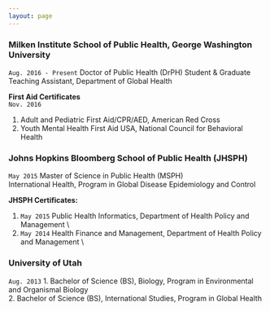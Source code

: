 ```yaml
---
layout: page
---
```


### Milken Institute School of Public Health, George Washington University  
`Aug. 2016 - Present` Doctor of Public Health (DrPH) Student & Graduate Teaching Assistant, Department of Global Health  

__First Aid Certificates__  
`Nov. 2016`  
1. Adult and Pediatric First Aid/CPR/AED, American Red Cross  
2. Youth Mental Health First Aid USA, National Council for Behavioral Health

### Johns Hopkins Bloomberg School of Public Health (JHSPH)  
`May 2015` Master of Science in Public Health (MSPH)  
International Health, Program in Global Disease Epidemiology and Control  

__JHSPH Certificates:__  
1. `May 2015` Public Health Informatics, Department of Health Policy and Management \\ 
2. `May 2014` Health Finance and Management, Department of Health Policy and Management \\

### University of Utah  
`Aug. 2013`  1. Bachelor of Science (BS), Biology, Program in Environmental and Organismal Biology  
2. Bachelor of Science (BS), International Studies, Program in Global Health                                    
